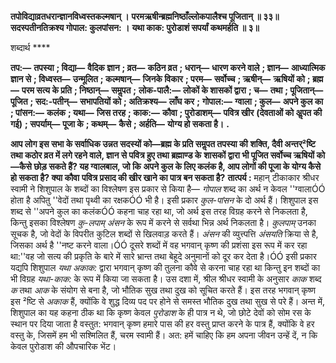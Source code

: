 **तपोविद्याव्रतधरान्ज्ञानविध्वस्तकल्मषान् ।** **परमऋषीन्ब्रह्मनिष्ठाँल्लोकपालैश्च पूजितान् ॥ ३३॥** **सदस्पतीनतिक्रश्य गोपाल: कुलपांसन: ।** **यथा काक: पुरोडाशं सपर्यां कथमर्हति ॥ ३॥** 

शब्दार्थ **** 

**तप:—** **तपस्या** **; विद्या—** **वैदिक ज्ञान** **; व्रत—** **कठिन व्रत** **; धरान्—** **धारण करने वाले** **; ज्ञान—** **आध्यात्मिक ज्ञान से** **; विध्वस्त—** **उन्मूलित** **; कल्मषान्—** **जिनके विकार** **; परम—** **सर्वोच्च** **; ऋषीन्—** **ऋषियों को** **; ब्रह्म—** **परम सत्य के प्रति** **; निष्ठान्—** **समॢपत** **;** **लोक-पालै:—** **लोकों के शासकों द्वारा** **; च—** **तथा** **; पूजितान्—** **पूजित** **; सद:-पतीन्—** **सभापतियों को** **; अतिक्रश्य—** **लाँघ कर** **;** **गोपाल:—** **ग्वाला** **; कुल—** **अपने कुल का** **; पांसन:—** **कलंक** **; यथा—** **जिस तरह** **; काक:—** **कौवा** **; पुरोडाशम्—** **पवित्र खीर** **(देवताओं को अॢपत की गई)** **; सपर्याम्—** **पूजा के** **; कथम्—** **कैसे** **; अर्हति—** **योग्य हो सकता है।** **.** 

**आप लोग इस सभा के सर्वाधिक उन्नत सदस्यों को—ब्रह्म के प्रति समॢपत तपस्या की** **शक्ति, दैवी अन्तर्²ष्टि तथा कठोर व्रत में लगे रहने वाले, ज्ञान से पवित्र हुए तथा ब्रह्माण्ड के** **शासकों द्वारा भी पूजित सर्वोच्च ऋषियों को—कैसे छोड़ सकते हैं? यह ग्वालबाल, जो कि** **अपने कुल के लिए कलंक है, आप लोगों की पूजा के योग्य कैसे हो सकता है? क्या कौवा** **पवित्र प्रसाद की खीर खाने का पात्र बन सकता है?** **तात्पर्य :** महान् टीकाकार श्रीधर स्वामी ने शिशुपाल के शब्दों का विश्लेषण इस प्रकार से किया है— *गोपाल* शब्द का अर्थ न केवल ''ग्वालाÓÓ होता है अपितु ''वेदों तथा पृथ्वी का रक्षकÓÓ भी है। इसी प्रकार *कुल-पांसन* के दो अर्थ हैं। शिशुपाल इस शब्द से ''अपने कुल का कलंकÓÓ कहना चाह रहा था, जो अर्थ इस तरह विग्रह करने से निकलता है, किन्तु इसका विश्लेषण *कु-लपाम् अंसन* के रूप में करने से सर्वथा भिन्न अर्थ निकलता है। *कुलपाम्* उनका सूचक है, जो वेदों के विपरीत कुटिल शब्दों से खिलवाड़ करते हैं। *अंसन* की व्युत्त्पत्ति *अंसयति* क्रिया से है, जिसका अर्थ है ''नष्ट करने वाला।ÓÓ दूसरे शब्दों में वह भगवान् कृष्ण की प्रशंसा इस रूप में कर रहा था:''वह जो सत्य की प्रकृति के बारे में सारे भ्रान्त तथा बेहूदे अनुमानों को दूर कर देता है।ÓÓ इसी प्रकार यद्यपि शिशुपाल *यथा अकाक:* द्वारा भगवान् कृष्ण की तुलना कौवे से करना चाह रहा था किन्तु इन शब्दों का भी विग्रह *यथा-काक:* के रूप में किया जा सकता है। उस दशा में, श्रील श्रीधर स्वामी के अनुसार *काक* शब्द *क*  तथा *आक* के संयोग से बना है, जो भौतिक सुख तथा दुख को सूचित करते हैं। इस तरह भगवान् कृष्ण इस ²ष्टि से *अकाक* हैं, क्योंकि वे शुद्ध दिव्य पद पर होने से समस्त भौतिक दुख तथा सुख से परे हैं। अन्त में, शिशुपाल का यह कहना ठीक था कि कृष्ण केवल *पुरोडाश* के ही पात्र न थे, जो छोटे देवों को सोम रस के स्थान पर दिया जाता है वस्तुत: भगवान् कृष्ण हमारे पास की हर वस्तु प्राप्त करने के पात्र हैं, क्योंकि वे हर वस्तु के, जिसमें हम भी सश्मिलित हैं, चरम स्वामी हैं। अत: हमें चाहिए कि हम अपना जीवन उन्हें दें, न कि केवल पुरोडाश की औपचारिक भेंट।  